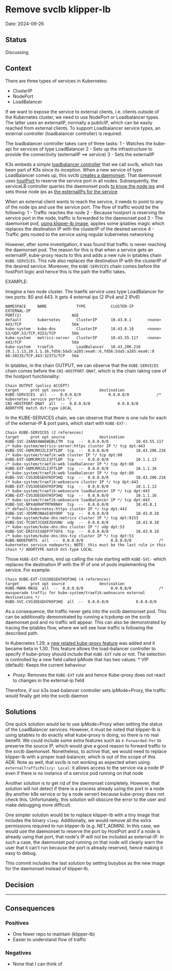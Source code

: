 # Remove svclb klipper-lb

Date: 2024-09-26

## Status

Discussing

## Context

There are three types of services in Kubernetes:
* ClusterIP
* NodePort
* LoadBalancer

If we want to expose the service to external clients, i.e. clients outside of the Kubernetes cluster, we need to use NodePort or Loadbalancer types. The latter uses an externalIP, normally a publicIP, which can be easily reached from external clients. To support Loadbalancer service types, an external controller (loadbalancer controller) is required.

The loadbalancer controller takes care of three tasks:
1 - Watches the kube-api for services of type LoadBalancer
2 - Sets up the infrastructure to provide the connectivity (externalIP ==> service)
3 - Sets the externalIP

K3s embeds a simple [loadbalancer controller](https://github.com/k3s-io/k3s/tree/master/pkg/cloudprovider) that we call svclb, which has been part of K3s since its inception. When a new service of type LoadBalancer comes up, this svclb [creates a daemonset](https://github.com/k3s-io/k3s/blob/master/pkg/cloudprovider/loadbalancer.go#L35). That daemonset uses [hostPort](https://github.com/k3s-io/k3s/blob/master/pkg/cloudprovider/servicelb.go#L526-L531) to reserve the service port in all nodes. Subsequently, the serviceLB controller queries the daemonset pods [to know the node ips](https://github.com/k3s-io/k3s/blob/master/pkg/cloudprovider/servicelb.go#L291) and sets those node ips as [the externalIPs for the service](https://github.com/k3s-io/k3s/blob/master/pkg/cloudprovider/servicelb.go#L299)

When an external client wants to reach the service, it needs to point to any of the node ips and use the service port. The flow of traffic would be the following:
1 - Traffic reaches the node
2 - Because hostport is reserving the service port in the node, traffic is forwarded to the daemonset pod
3 - The daemonset pod, [using klipper-lb image](https://github.com/k3s-io/klipper-lb), applies some iptables magic which replaces the destination IP with the clusterIP of the desired service
4 - Traffic gets routed to the service using regular kubernetes networking

However, after some investigation, it was found that traffic is never reaching the daemonset pod. The reason for this is that when a service gets an externalIP, kube-proxy reacts to this and adds a new rule in iptables chain `KUBE-SERVICES`. This rule also replaces the destination IP with the clusterIP of the desired service. Moreover, the `KUBE-SERVICES` chain comes before the hostPort logic and hence this is the path the traffic takes.

EXAMPLE:

Imagine a two node cluster. The traefik service uses type LoadBalancer for two ports: 80 and 443. It gets 4 external ips (2 IPv4 and 2 IPv6) 
```
NAMESPACE     NAME             TYPE           CLUSTER-IP      EXTERNAL-IP                                                         PORT(S)                      AGE
default       kubernetes       ClusterIP      10.43.0.1       <none>                                                              443/TCP                      56m
kube-system   kube-dns         ClusterIP      10.43.0.10      <none>                                                              53/UDP,53/TCP,9153/TCP       56m
kube-system   metrics-server   ClusterIP      10.43.55.117    <none>                                                              443/TCP                      56m
kube-system   traefik          LoadBalancer   10.43.206.216   10.1.1.13,10.1.1.16,fd56:5da5:a285:eea0::6,fd56:5da5:a285:eea0::8   80:30235/TCP,443:32373/TCP   56m
```

In iptables, in the chain OUTPUT, we can observe that the `KUBE-SERVICES` chain comes before the `CNI-HOSTPORT-DNAT`, which is the chain taking care of the hostport functionality:
```
Chain OUTPUT (policy ACCEPT)
target     prot opt source               destination         
KUBE-SERVICES  all  --  0.0.0.0/0            0.0.0.0/0            /* kubernetes service portals */
CNI-HOSTPORT-DNAT  all  --  0.0.0.0/0            0.0.0.0/0            ADDRTYPE match dst-type LOCAL
```

In the KUBE-SERVICES chain, we can observe that there is one rule for each of the external-IP & port pairs, which start with `KUBE-EXT-`:
```
Chain KUBE-SERVICES (2 references)
target     prot opt source               destination         
KUBE-SVC-Z4ANX4WAEWEBLCTM  tcp  --  0.0.0.0/0            10.43.55.117         /* kube-system/metrics-server:https cluster IP */ tcp dpt:443
KUBE-SVC-UQMCRMJZLI3FTLDP  tcp  --  0.0.0.0/0            10.43.206.216        /* kube-system/traefik:web cluster IP */ tcp dpt:80
KUBE-EXT-UQMCRMJZLI3FTLDP  tcp  --  0.0.0.0/0            10.1.1.13            /* kube-system/traefik:web loadbalancer IP */ tcp dpt:80
KUBE-EXT-UQMCRMJZLI3FTLDP  tcp  --  0.0.0.0/0            10.1.1.16            /* kube-system/traefik:web loadbalancer IP */ tcp dpt:80
KUBE-SVC-CVG3OEGEH7H5P3HQ  tcp  --  0.0.0.0/0            10.43.206.216        /* kube-system/traefik:websecure cluster IP */ tcp dpt:443
KUBE-EXT-CVG3OEGEH7H5P3HQ  tcp  --  0.0.0.0/0            10.1.1.13            /* kube-system/traefik:websecure loadbalancer IP */ tcp dpt:443
KUBE-EXT-CVG3OEGEH7H5P3HQ  tcp  --  0.0.0.0/0            10.1.1.16            /* kube-system/traefik:websecure loadbalancer IP */ tcp dpt:443
KUBE-SVC-NPX46M4PTMTKRN6Y  tcp  --  0.0.0.0/0            10.43.0.1            /* default/kubernetes:https cluster IP */ tcp dpt:443
KUBE-SVC-JD5MR3NA4I4DYORP  tcp  --  0.0.0.0/0            10.43.0.10           /* kube-system/kube-dns:metrics cluster IP */ tcp dpt:9153
KUBE-SVC-TCOU7JCQXEZGVUNU  udp  --  0.0.0.0/0            10.43.0.10           /* kube-system/kube-dns:dns cluster IP */ udp dpt:53
KUBE-SVC-ERIFXISQEP7F7OF4  tcp  --  0.0.0.0/0            10.43.0.10           /* kube-system/kube-dns:dns-tcp cluster IP */ tcp dpt:53
KUBE-NODEPORTS  all  --  0.0.0.0/0            0.0.0.0/0            /* kubernetes service nodeports; NOTE: this must be the last rule in this chain */ ADDRTYPE match dst-type LOCAL
```

Those `KUBE-EXT` chains, end up calling the rule starting with `KUBE-SVC-` which replaces the destination IP with the IP of one of pods implementing the service. For example:
```
Chain KUBE-EXT-CVG3OEGEH7H5P3HQ (4 references)
target     prot opt source               destination         
KUBE-MARK-MASQ  all  --  0.0.0.0/0            0.0.0.0/0            /* masquerade traffic for kube-system/traefik:websecure external destinations */
KUBE-SVC-CVG3OEGEH7H5P3HQ  all  --  0.0.0.0/0            0.0.0.0/0   
```

As a consequence, the traffic never gets into the svclb daemonset pod. This can be additionally demonstrated by running a tcpdump on the svclb daemonset pod and no traffic will appear. This can also be demonstrated by tracing the iptables flow, where we will see how traffic is following the described path.

In Kubernetes 1.29, a [new related kube-proxy feature](https://kubernetes.io/docs/concepts/services-networking/service/#load-balancer-ip-mode) was added and it became beta in 1.30. This feature allows the load-balancer controller to specify if kube-proxy should include that `KUBE-EXT` rule or not. The selection is controlled by a new field called ipMode that has two values: * VIP (default): Keeps the current behaviour
* Proxy: Removes the `KUBE-EXT` rule and hence Kube-proxy does not react to changes in the external-ip field


Therefore, if our k3s load-balancer controller sets ipMode=Proxy, the traffic would finally get into the svclb daemon


## Solutions

One quick solution would be to use ipMode=Proxy when setting the status of the LoadBalancer services. However, it must be noted that klipper-lb is using iptables to do exactly what kube-proxy is doing, so there is no real benefit. We could include some extra features such as `X-Forwarded-For` to preserve the source IP, which would give a good reason to forward traffic to the svclb daemonset. Nonetheless, to achive that, we would need to replace klipper-lb with a proper load-balancer, which is out of the scope of this ADR. Note as well, that svclb is not working as expected when using `externalTrafficPolicy: Local`: it allows access to the service via a node IP even if there is no instance of a service pod running on that node

Another solution is to get rid of the daemonset completely. However, that solution will not detect if there is a process already using the port in a node (by another k8s service or by a node server) because kube-proxy does not check this. Unfortunately, this solution will obscure the error to the user and make debugging more difficult.

One simpler solution would be to replace klipper-lb with a tiny image that includes the binary `sleep`. Additionally, we would remove all the extra permissions required to run klipper-lb (e.g. NET_ADMIN). In this case, we would use the daemonset to reserve the port by HostPort and if a node is already using that port, that node's IP will not be included as external-IP. In such a case, the daemonset pod running on that node will clearly warn the user that it can't run because the port is already reserved, hence making it easy to debug.

This commit includes the last solution by setting busybox as the new image for the daemonset instead of klipper-lb.

## Decision

----

## Consequences

### Positives
* One fewer repo to maintain (klipper-lb)
* Easier to understand flow of traffic

### Negatives
* None that I can think of
